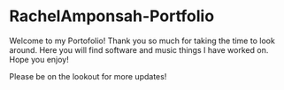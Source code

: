 # RachelAmponsah-Portfolio

Welcome to my Portofolio! Thank you so much for taking the time to look around. Here you will find software and music things I have worked on. Hope you enjoy! 

Please be on the lookout for more updates!